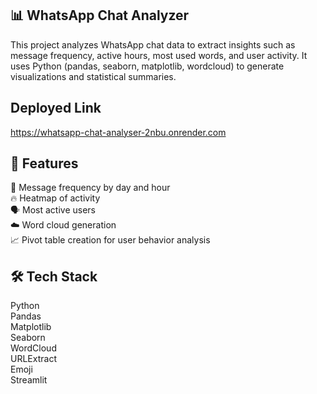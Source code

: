 ## 📊 WhatsApp Chat Analyzer
This project analyzes WhatsApp chat data to extract insights such as message frequency, active hours, most used words, and user activity. It uses Python (pandas, seaborn, matplotlib, wordcloud) to generate visualizations and statistical summaries.

## Deployed Link
https://whatsapp-chat-analyser-2nbu.onrender.com

## 🧠 Features
📅 Message frequency by day and hour <br>
🔥 Heatmap of activity <br>
🗣️ Most active users <br>
☁️ Word cloud generation <br>
📈 Pivot table creation for user behavior analysis <br>

## 🛠️ Tech Stack
Python <br>
Pandas <br>
Matplotlib <br>
Seaborn <br>
WordCloud <br>
URLExtract <br>
Emoji <br>
Streamlit 
